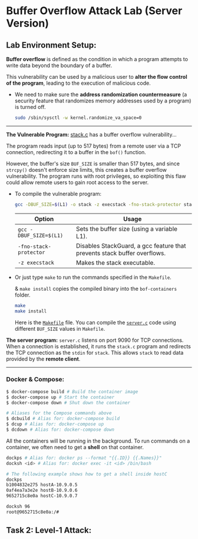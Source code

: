 # Buffer Overflow Attack Lab (Server Version)

## Lab Environment Setup:
**Buffer overflow** is defined as the condition in which a program attempts to write data beyond the boundary of a buffer.

This vulnerability can be used by a malicious user to **alter the flow control of the program**, leading to the execution of malicious code.

- We need to make sure the **address randomization countermeasure** (a security feature that randomizes memory addresses used by a program) is turned off.
    ```bash
    sudo /sbin/sysctl -w kernel.randomize_va_space=0
    ```
---
**The Vulnerable Program:** [stack.c](/lab6/stack.c) has a buffer overflow vulnerability...

The program reads input (up to 517 bytes) from a remote user via a TCP connection, redirecting it to a buffer in the `bof()` function.

However, the buffer's size `BUF_SIZE` is smaller than 517 bytes, and since `strcpy()` doesn't enforce size limits, this creates a buffer overflow vulnerability. The program runs with root privileges, so exploiting this flaw could allow remote users to gain root access to the server.

- To compile the vulnerable program:

    ```bash
    gcc -DBUF_SIZE=$(L1) -o stack -z execstack -fno-stack-protector stack.c
    ```
    | Option | Usage |
    | ------ | ----- |
    |`gcc -DBUF_SIZE=$(L1)`| Sets the buffer size (using a variable L1).
    |`-fno-stack-protector`| Disables StackGuard, a gcc feature that prevents stack buffer overflows.|
    `-z execstack`| Makes the stack executable.|

- Or just type `make` to run the commands specified in the  `Makefile`.

    & `make install` copies the compiled binary into the `bof-containers` folder.

    ```bash
    make
    make install
    ```

    Here is the [`Makefile`](/lab6/Makefile) file. You can compile the [`server.c`](/lab6/server.c) code using different `BUF_SIZE` values in `Makefile`.

**The server program:** `server.c` listens on port 9090 for TCP connections. When a connection is established, it runs the `stack.c` program and redirects the TCP connection as the `stdin` for `stack`. This allows `stack` to read data provided by the **remote client**.

---
### Docker & Compose:

```bash
$ docker-compose build # Build the container image
$ docker-compose up # Start the container
$ docker-compose down # Shut down the container

# Aliases for the Compose commands above
$ dcbuild # Alias for: docker-compose build
$ dcup # Alias for: docker-compose up
$ dcdown # Alias for: docker-compose down
```

All the containers will be running in the background. To run commands on a container, we often need to get a **shell** on that container.

```bash
dockps # Alias for: docker ps --format "{{.ID}} {{.Names}}"
docksh <id> # Alias for: docker exec -it <id> /bin/bash

# The following example shows how to get a shell inside hostC
dockps
b1004832e275 hostA-10.9.0.5
0af4ea7a3e2e hostB-10.9.0.6
9652715c8e0a hostC-10.9.0.7

docksh 96
root@9652715c8e0a:/#
```

## Task 2: Level-1 Attack: